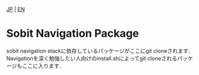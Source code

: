<a name="readme-top"></a>

[JP](template_readme.md) | [EN](template_readme_en.md)

# Sobit Navigation Package

sobit navigation stackに依存しているパッケージがここにgit cloneされます．\
Navigationを深く勉強したい人向けのinstall.shによってgit cloneされるパッケージもここに入ります．